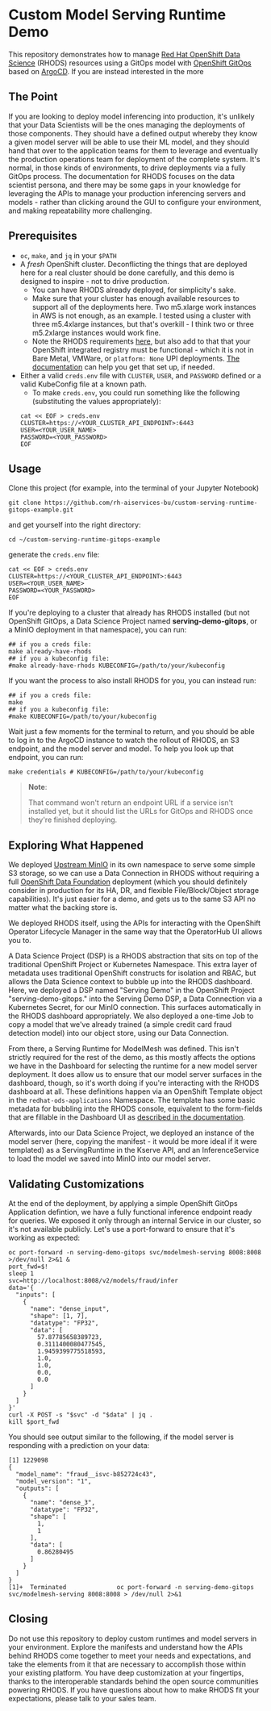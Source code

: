 Custom Model Serving Runtime Demo
=================================

This repository demonstrates how to manage [Red Hat OpenShift Data Science](https://www.redhat.com/en/resources/openshift-data-science-brief) (RHODS) resources using a GitOps model with [OpenShift GitOps](https://www.redhat.com/en/technologies/cloud-computing/openshift/gitops) based on [ArgoCD](https://argo-cd.readthedocs.io/en/stable/). If you are instead interested in the more

The Point
---------

If you are looking to deploy model inferencing into production, it's unlikely that your Data Scientists will be the ones managing the deployments of those components. They should have a defined output whereby they know a given model server will be able to use their ML model, and they should hand that over to the application teams for them to leverage and eventually the production operations team for deployment of the complete system. It's normal, in those kinds of environments, to drive deployments via a fully GitOps process. The documentation for RHODS focuses on the data scientist persona, and there may be some gaps in your knowledge for leveraging the APIs to manage your production inferencing servers and models - rather than clicking around the GUI to configure your environment, and making repeatability more challenging.

Prerequisites
-------------

- `oc`, `make`, and `jq` in your `$PATH`
- A _fresh_ OpenShift cluster. Deconflicting the things that are deployed here for a real cluster should be done carefully, and this demo is designed to inspire - not to drive production.
  - You can have RHODS already deployed, for simplicity's sake.
  - Make sure that your cluster has enough available resources to support all of the deployments here. Two m5.xlarge work instances in AWS is not enough, as an example. I tested using a cluster with three m5.4xlarge instances, but that's overkill - I think two or three m5.2xlarge instances would work fine.
  - Note the RHODS requirements [here](https://access.redhat.com/documentation/en-us/red_hat_openshift_data_science_self-managed/1.27/html/installing_openshift_data_science_self-managed_in_a_disconnected_environment/requirements-for-openshift-data-science-self-managed_install), but also add to that that your OpenShift integrated registry must be functional - which it is not in Bare Metal, VMWare, or `platform: None` UPI deployments. [The documentation](https://docs.openshift.com/container-platform/4.13/registry/configuring-registry-operator.html#image-registry-on-bare-metal-vsphere) can help you get that set up, if needed.
- Either a valid `creds.env` file with `CLUSTER`, `USER`, and `PASSWORD` defined or a valid KubeConfig file at a known path.
  - To make `creds.env`, you could run something like the following (substituting the values appropriately):
  ```shell
  cat << EOF > creds.env
  CLUSTER=https://<YOUR_CLUSTER_API_ENDPOINT>:6443
  USER=<YOUR_USER_NAME>
  PASSWORD=<YOUR_PASSWORD>
  EOF
  ```

Usage
-----

Clone this project (for example, into the terminal of your Jupyter Notebook)

```shell
git clone https://github.com/rh-aiservices-bu/custom-serving-runtime-gitops-example.git
```

and get yourself into the right directory:

```
cd ~/custom-serving-runtime-gitops-example
```

generate the `creds.env` file:

```shell
cat << EOF > creds.env
CLUSTER=https://<YOUR_CLUSTER_API_ENDPOINT>:6443
USER=<YOUR_USER_NAME>
PASSWORD=<YOUR_PASSWORD>
EOF
```

If you're deploying to a cluster that already has RHODS installed (but not OpenShift GitOps, a Data Science Project named **serving-demo-gitops**, or a MinIO deployment in that namespace), you can run:

```shell
## if you a creds file:
make already-have-rhods
## if you a kubeconfig file:
#make already-have-rhods KUBECONFIG=/path/to/your/kubeconfig
```

If you want the process to also install RHODS for you, you can instead run:

```shell
## if you a creds file:
make
## if you a kubeconfig file:
#make KUBECONFIG=/path/to/your/kubeconfig
```

Wait just a few moments for the terminal to return, and you should be able to log in to the ArgoCD instance to watch the rollout of RHODS, an S3 endpoint, and the model server and model. To help you look up that endpoint, you can run:

```shell
make credentials # KUBECONFIG=/path/to/your/kubeconfig
```

> **Note**:
>
> That command won't return an endpoint URL if a service isn't installed yet, but it should list the URLs for GitOps and RHODS once they're finished deploying.

Exploring What Happened
-----------------------

We deployed [Upstream MinIO](https://github.com/minio/minio) in its own namespace to serve some simple S3 storage, so we can use a Data Connection in RHODS without requiring a full [OpenShift Data Foundation](https://access.redhat.com/documentation/en-us/red_hat_openshift_data_foundation) deployment (which you should definitely consider in production for its HA, DR, and flexible File/Block/Object storage capabilities). It's just easier for a demo, and gets us to the same S3 API no matter what the backing store is.

We deployed RHODS itself, using the APIs for interacting with the OpenShift Operator Lifecycle Manager in the same way that the OperatorHub UI allows you to.

A Data Science Project (DSP) is a RHODS abstraction that sits on top of the traditional OpenShift Project or Kubernetes Namespace. This extra layer of metadata uses traditional OpenShift constructs for isolation and RBAC, but allows the Data Science context to bubble up into the RHODS dashboard. Here, we deployed a DSP named "Serving Demo" in the OpenShift Project "serving-demo-gitops." into the Serving Demo DSP, a Data Connection via a Kubernetes Secret, for our MinIO connection. This surfaces automatically in the RHODS dashboard appropriately. We also deployed a one-time Job to copy a model that we've already trained (a simple credit card fraud detection model) into our object store, using our Data Connection.

From there, a Serving Runtime for ModelMesh was defined. This isn't strictly required for the rest of the demo, as this mostly affects the options we have in the Dashboard for selecting the runtime for a new model server deployment. It does allow us to ensure that our model server surfaces in the dashboard, though, so it's worth doing if you're interacting with the RHODS dashboard at all. These definitions happen via an OpenShift Template object in the `redhat-ods-applications` Namespace. The template has some basic metadata for bubbling into the RHODS console, equivalent to the form-fields that are fillable in the Dashboard UI as [described in the documentation](https://access.redhat.com/documentation/en-us/red_hat_openshift_data_science/1/html/working_on_data_science_projects/model-serving-on-openshift-data-science_model-serving#adding-a-custom-model-serving-runtime_model-serving).

Afterwards, into our Data Science Project, we deployed an instance of the model server (here, copying the manifest - it would be more ideal if it were templated) as a ServingRuntime in the Kserve API, and an InferenceService to load the model we saved into MinIO into our model server.

Validating Customizations
-------------------------

At the end of the deployment, by applying a simple OpenShift GitOps Application defintion, we have a fully functional inference endpoint ready for queries. We exposed it only through an internal Service in our cluster, so it's not available publicly. Let's use a port-forward to ensure that it's working as expected:

```shell
oc port-forward -n serving-demo-gitops svc/modelmesh-serving 8008:8008 >/dev/null 2>&1 &
port_fwd=$!
sleep 1
svc=http://localhost:8008/v2/models/fraud/infer
data='{
  "inputs": [
    {
      "name": "dense_input",
      "shape": [1, 7],
      "datatype": "FP32",
      "data": [
        57.87785658389723,
        0.3111400080477545,
        1.9459399775518593,
        1.0,
        1.0,
        0.0,
        0.0
      ]
    }
  ]
}'
curl -X POST -s "$svc" -d "$data" | jq .
kill $port_fwd
```

You should see output similar to the following, if the model server is responding with a prediction on your data:

```
[1] 1229098
{
  "model_name": "fraud__isvc-b852724c43",
  "model_version": "1",
  "outputs": [
    {
      "name": "dense_3",
      "datatype": "FP32",
      "shape": [
        1,
        1
      ],
      "data": [
        0.86280495
      ]
    }
  ]
}
[1]+  Terminated              oc port-forward -n serving-demo-gitops svc/modelmesh-serving 8008:8008 > /dev/null 2>&1
```

Closing
-------

Do not use this repository to deploy custom runtimes and model servers in your environment. Explore the manifests and understand how the APIs behind RHODS come together to meet your needs and expectations, and take the elements from it that are necessary to accomplish those within your existing platform. You have deep customization at your fingertips, thanks to the interoperable standards behind the open source communities powering RHODS. If you have questions about how to make RHODS fit your expectations, please talk to your sales team.
